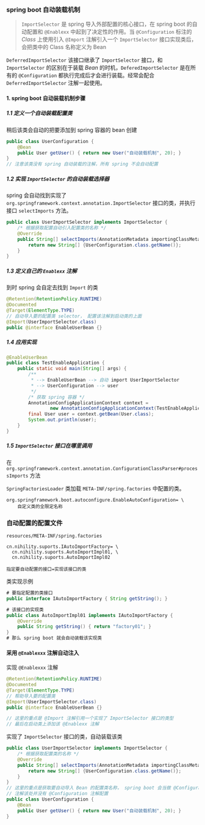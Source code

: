 ### spring boot 自动装载机制

> `ImportSelector` 是 spring 导入外部配置的核心接口，在 spring boot 的自动配置和 `@Enablexx` 中起到了决定性的作用。当 `@Configuration` 标注的 *Class* 上使用引入 `@Import` 注解引入一个 `ImportSelector` 接口实现类后，会把类中的 Class 名称定义为 Bean

`DeferredImportSelector` 该接口继承了 `ImportSelector` 接口，和 `ImportSelector` 的区别在于装载 *Bean* 的时机，`DeferedImportSelector`  是在所有的 `@Configuration` 都执行完成后才会进行装载。经常会配合 `DeferredImportSelector` 注解一起使用。

#### 1. spring boot 自动装载机制步骤

##### 1.1 定义一个自动装载配置类

稍后该类会自动的把要添加到 spring 容器的 bean 创建

```java
public class UserConfiguration {
    @Bean
    public User getUser() { return new User("自动装载机制", 20); }
}
// 注意该类没有 spring 自动装载的注解，所有 spring 不会自动配置
```

##### 1.2 实现 `ImportSelector` 的自动装载选择器

spring 会自动找到实现了 `org.springframework.context.annotation.ImportSelector` 接口的类，并执行接口 `selectImports` 方法。

```java
public class UserImportSelector implements ImportSelector {
    /* 根据获取配置自动引入配置类的名称 */
    @Override
    public String[] selectImports(AnnotationMetadata importingClassMetadata) {
        return new String[] {UserConfiguration.class.getName()};
    }
}
```

##### 1.3 定义自己的 `Enablexx` 注解

到时 spring 会自定去找到 `Import` 的类

```java
@Retention(RetentionPolicy.RUNTIME)
@Documented
@Target(ElementType.TYPE)
// 自动导入要的配置类 selector， 配置该注解到启动类的上面
@Import(UserImportSelector.class)
public @interface EnableUserBean {}
```

##### 1.4 应用实现

```java
@EnableUserBean
public class TestEnableApplication {
    public static void main(String[] args) {
        /**
         * --> EnableUserBean --> 自动 import UserImportSelector
         * --> UserConfiguration --> user
         */
        /* 获取 spring 容器 */
        AnnotationConfigApplicationContext context =
                new AnnotationConfigApplicationContext(TestEnableApplication.class);
        final User user = context.getBean(User.class);
        System.out.println(user);
    }
}
```

##### 1.5 `ImportSelector` 接口在哪里调用

在 `org.springframework.context.annotation.ConfigurationClassParser#processImports` 方法

`SpringFactoriesLoader` 类加载 `META-INF/spring.factories` 中配置的类。

```
org.springframework.boot.autoconfigure.EnableAutoConfiguration= \
	自定义类的全限定名称
```



### 自动配置的配置文件

`resources/META-INF/spring.factories`

```
cn.nihility.suports.IAutoImportFactory= \
  cn.nihility.suports.AutoImportImpl01, \
  cn.nihility.suports.AutoImportImpl02

指定要自动配置的接口=实现该接口的类
```

类实现示例

```java
# 要指定配置的类接口
public interface IAutoImportFactory { String getString(); }

# 该接口的实现类
public class AutoImportImpl01 implements IAutoImportFactory {
    @Override
    public String getString() { return "factory01"; }
}
# 那么 spring boot 就会自动装载该实现类
```

#### 采用 `@Enablexxx` 注解自动注入

实现 `@Enablexxx` 注解

```java
@Retention(RetentionPolicy.RUNTIME)
@Documented
@Target(ElementType.TYPE)
// 帮助导入要的配置类
@Import(UserImportSelector.class)
public @interface EnableUserBean {}

// 这里的重点是 @Import 注解引用一个实现了 ImportSelector 接口的类型
// 最后在启动类上添加该 @Enablexx 注解
```

实现了 `ImportSelector` 接口的类，自动装载该类

```java
public class UserImportSelector implements ImportSelector {
    /* 根据获取配置类的名称 */
    @Override
    public String[] selectImports(AnnotationMetadata importingClassMetadata) {
        return new String[] {UserConfiguration.class.getName()};
    }
}
// 这里的重点是获取要自动导入 Bean 的配置类名称， spring boot 会当做 @Configuration 注解类处理
// 注解该处并没有 @Configuration 注解配置
public class UserConfiguration {
    @Bean
    public User getUser() { return new User("自动装载机制", 20); }
}
```